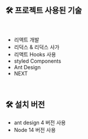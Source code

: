 ## 🛠 프로젝트 사용된 기술

<br>

- 리액트 개발
- 리덕스 & 리덕스 사가
- 리액트 Hooks 사용
- styled Components
- Ant Design
- NEXT

<br>

## 🛠 설치 버전

- ant design 4 버전 사용
- Node 14 버전 사용
